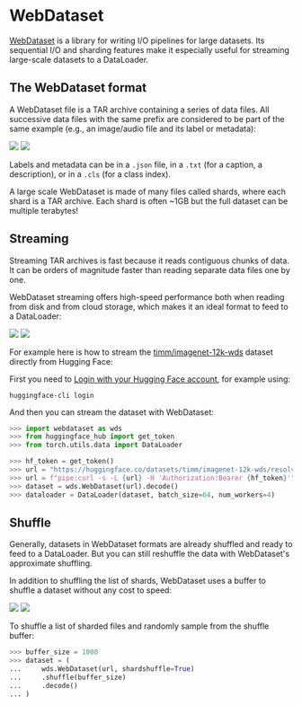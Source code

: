 # WebDataset

[WebDataset](https://github.com/webdataset/webdataset) is a library for writing I/O pipelines for large datasets.
Its sequential I/O and sharding features make it especially useful for streaming large-scale datasets to a DataLoader.

## The WebDataset format

A WebDataset file is a TAR archive containing a series of data files.
All successive data files with the same prefix are considered to be part of the same example (e.g., an image/audio file and its label or metadata):

<div class="flex justify-center">
<img class="block dark:hidden" src="https://huggingface.co/datasets/huggingface/documentation-images/resolve/main/hub/datasets-webdataset-format.png"/>
<img class="hidden dark:block" src="https://huggingface.co/datasets/huggingface/documentation-images/resolve/main/hub/datasets-webdataset-format-dark.png"/>
</div>

Labels and metadata can be in a `.json` file, in a `.txt` (for a caption, a description), or in a `.cls` (for a class index).

A large scale WebDataset is made of many files called shards, where each shard is a TAR archive.
Each shard is often ~1GB but the full dataset can be multiple terabytes!

## Streaming

Streaming TAR archives is fast because it reads contiguous chunks of data.
It can be orders of magnitude faster than reading separate data files one by one.

WebDataset streaming offers high-speed performance both when reading from disk and from cloud storage, which makes it an ideal format to feed to a DataLoader:

<div class="flex justify-center">
<img class="block dark:hidden" src="https://huggingface.co/datasets/huggingface/documentation-images/resolve/main/hub/datasets-webdataset-stream.png"/>
<img class="hidden dark:block" src="https://huggingface.co/datasets/huggingface/documentation-images/resolve/main/hub/datasets-webdataset-stream-dark.png"/>
</div>

For example here is how to stream the [timm/imagenet-12k-wds](https://huggingface.co/datasets/timm/imagenet-12k-wds) dataset directly from Hugging Face:

First you need to [Login with your Hugging Face account](/docs/huggingface_hub/quick-start#login), for example using:

```
huggingface-cli login
```

And then you can stream the dataset with WebDataset:

```python
>>> import webdataset as wds
>>> from huggingface_hub import get_token
>>> from torch.utils.data import DataLoader

>>> hf_token = get_token()
>>> url = "https://huggingface.co/datasets/timm/imagenet-12k-wds/resolve/main/imagenet12k-train-{{0000..1023}}.tar"
>>> url = f"pipe:curl -s -L {url} -H 'Authorization:Bearer {hf_token}'"
>>> dataset = wds.WebDataset(url).decode()
>>> dataloader = DataLoader(dataset, batch_size=64, num_workers=4)
```

## Shuffle

Generally, datasets in WebDataset formats are already shuffled and ready to feed to a DataLoader.
But you can still reshuffle the data with WebDataset's approximate shuffling.

In addition to shuffling the list of shards, WebDataset uses a buffer to shuffle a dataset without any cost to speed:

<div class="flex justify-center">
<img class="block dark:hidden" src="https://huggingface.co/datasets/huggingface/documentation-images/resolve/main/hub/datasets-webdataset-shuffle.png"/>
<img class="hidden dark:block" src="https://huggingface.co/datasets/huggingface/documentation-images/resolve/main/hub/datasets-webdataset-shuffle-dark.png"/>
</div>

To shuffle a list of sharded files and randomly sample from the shuffle buffer:

```python
>>> buffer_size = 1000
>>> dataset = (
...     wds.WebDataset(url, shardshuffle=True)
...     .shuffle(buffer_size)
...     .decode()
... )
```
